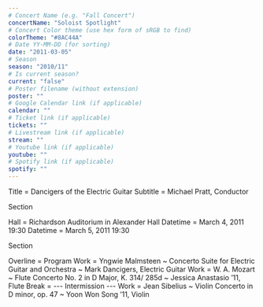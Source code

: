 ```yaml
---
# Concert Name (e.g. "Fall Concert")
concertName: "Soloist Spotlight"
# Concert Color theme (use hex form of sRGB to find)
colorTheme: "#8AC44A"
# Date YY-MM-DD (for sorting)
date: "2011-03-05"
# Season
season: "2010/11"
# Is current season?
current: "false"
# Poster filename (without extension)
poster: ""
# Google Calendar link (if applicable)
calendar: ""
# Ticket link (if applicable)
tickets: ""
# Livestream link (if applicable)
stream: ""
# Youtube link (if applicable)
youtube: ""
# Spotify link (if applicable)
spotify: ""
---
```

Title = Dancigers of the Electric Guitar
Subtitle = Michael Pratt, Conductor

Section

Hall = Richardson Auditorium in Alexander Hall
Datetime = March 4, 2011 19:30
Datetime = March 5, 2011 19:30


Section

Overline = Program
Work = Yngwie Malmsteen ~ Concerto Suite for Electric Guitar and Orchestra ~ Mark Dancigers, Electric Guitar
Work = W. A. Mozart ~ Flute Concerto No. 2 in D Major, K. 314/ 285d ~ Jessica Anastasio ’11, Flute
Break = --- Intermission ---
Work = Jean Sibelius ~ Violin Concerto in D minor, op. 47 ~ Yoon Won Song ’11, Violin

